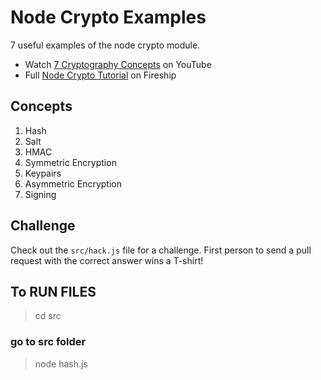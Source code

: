 # Node Crypto Examples

7 useful examples of the node crypto module.

- Watch [7 Cryptography Concepts](https://youtu.be/NuyzuNBFWxQ) on YouTube
- Full [Node Crypto Tutorial](https://fireship.io/lessons/node-crypto-examples/) on Fireship

## Concepts

1. Hash
1. Salt
1. HMAC
1. Symmetric Encryption
1. Keypairs
1. Asymmetric Encryption
1. Signing

## Challenge

Check out the `src/hack.js` file for a challenge. First person to send a pull request with the correct answer wins a T-shirt!

## To RUN FILES

>cd src
 ### go to src folder
 > node hash.js